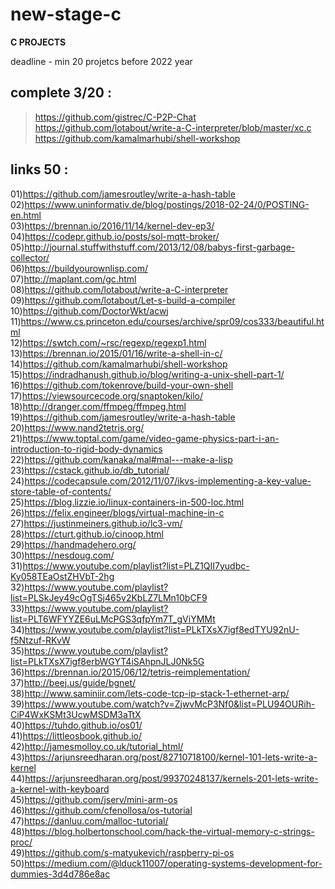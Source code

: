 # new-stage-c
<b> C PROJECTS</b> </br>

deadline - min 20 projetcs before 2022 year

complete 3/20 :<br>
----
  > https://github.com/gistrec/C-P2P-Chat<br>
  > https://github.com/lotabout/write-a-C-interpreter/blob/master/xc.c</br>
  > https://github.com/kamalmarhubi/shell-workshop</br>
  

links 50 : <br>
---
  01)https://github.com/jamesroutley/write-a-hash-table</br>
  02)https://www.uninformativ.de/blog/postings/2018-02-24/0/POSTING-en.html</br>
  03)https://brennan.io/2016/11/14/kernel-dev-ep3/</br>
  04)https://codepr.github.io/posts/sol-mqtt-broker/</br>
  05)http://journal.stuffwithstuff.com/2013/12/08/babys-first-garbage-collector/</br>
  06)https://buildyourownlisp.com/</br>
  07)http://maplant.com/gc.html</br>
  08)https://github.com/lotabout/write-a-C-interpreter</br>
  09)https://github.com/lotabout/Let-s-build-a-compiler</br>
  10)https://github.com/DoctorWkt/acwj </br>
  11)https://www.cs.princeton.edu/courses/archive/spr09/cos333/beautiful.html</br>
  12)https://swtch.com/~rsc/regexp/regexp1.html</br>
  13)https://brennan.io/2015/01/16/write-a-shell-in-c/</br>
  14)https://github.com/kamalmarhubi/shell-workshop</br>
  15)https://indradhanush.github.io/blog/writing-a-unix-shell-part-1/</br>
  16)https://github.com/tokenrove/build-your-own-shell</br>
  17)https://viewsourcecode.org/snaptoken/kilo/</br>
  18)http://dranger.com/ffmpeg/ffmpeg.html</br>
  19)https://github.com/jamesroutley/write-a-hash-table</br>
  20)https://www.nand2tetris.org/</br>
  21)https://www.toptal.com/game/video-game-physics-part-i-an-introduction-to-rigid-body-dynamics</br>
  22)https://github.com/kanaka/mal#mal---make-a-lisp</br>
  23)https://cstack.github.io/db_tutorial/</br>
  24)https://codecapsule.com/2012/11/07/ikvs-implementing-a-key-value-store-table-of-contents/</br>
  25)https://blog.lizzie.io/linux-containers-in-500-loc.html</br>
  26)https://felix.engineer/blogs/virtual-machine-in-c</br>
  27)https://justinmeiners.github.io/lc3-vm/</br>
  28)https://cturt.github.io/cinoop.html</br>
  29)https://handmadehero.org/</br>
  30)https://nesdoug.com/</br>
  31)https://www.youtube.com/playlist?list=PLZ1QII7yudbc-Ky058TEaOstZHVbT-2hg</br>
  32)https://www.youtube.com/playlist?list=PLSkJey49cOgTSj465v2KbLZ7LMn10bCF9</br>
  33)https://www.youtube.com/playlist?list=PLT6WFYYZE6uLMcPGS3qfpYm7T_gViYMMt</br>
  34)https://www.youtube.com/playlist?list=PLkTXsX7igf8edTYU92nU-f5Ntzuf-RKvW</br>
  35)https://www.youtube.com/playlist?list=PLkTXsX7igf8erbWGYT4iSAhpnJLJ0Nk5G</br>
  36)https://brennan.io/2015/06/12/tetris-reimplementation/</br>
  37)http://beej.us/guide/bgnet/</br>
  38)http://www.saminiir.com/lets-code-tcp-ip-stack-1-ethernet-arp/</br>
  39)https://www.youtube.com/watch?v=ZjwvMcP3Nf0&list=PLU94OURih-CiP4WxKSMt3UcwMSDM3aTtX</br>
  40)https://tuhdo.github.io/os01/</br>
  41)https://littleosbook.github.io/</br>
  42)http://jamesmolloy.co.uk/tutorial_html/</br>
  43)https://arjunsreedharan.org/post/82710718100/kernel-101-lets-write-a-kernel</br>
  44)https://arjunsreedharan.org/post/99370248137/kernels-201-lets-write-a-kernel-with-keyboard</br>
  45)https://github.com/jserv/mini-arm-os</br>
  46)https://github.com/cfenollosa/os-tutorial</br>
  47)https://danluu.com/malloc-tutorial/</br>
  48)https://blog.holbertonschool.com/hack-the-virtual-memory-c-strings-proc/</br>
  49)https://github.com/s-matyukevich/raspberry-pi-os</br>
  50)https://medium.com/@lduck11007/operating-systems-development-for-dummies-3d4d786e8ac</br>
